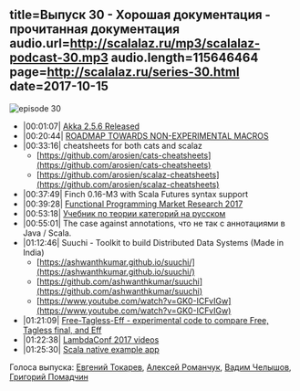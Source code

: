 title=Выпуск 30 - Хорошая документация - прочитанная документация
audio.url=http://scalalaz.ru/mp3/scalalaz-podcast-30.mp3
audio.length=115646464
page=http://scalalaz.ru/series-30.html
date=2017-10-15
----
![episode 30](img/episode30.jpg)

*   |00:01:07| [Akka 2.5.6 Released](https://akka.io/blog/news/2017/09/28/akka-2.5.6-released)
*   |00:20:44| [ROADMAP TOWARDS NON-EXPERIMENTAL MACROS](http://scala-lang.org/blog/2017/10/09/scalamacros.html)
*   |00:33:16| cheatsheets for both cats and scalaz
    *   [https://github.com/arosien/cats-cheatsheets](https://github.com/arosien/cats-cheatsheets)
    *   [https://github.com/arosien/scalaz-cheatsheets](https://github.com/arosien/scalaz-cheatsheets)
*   |00:37:49| Finch 0.16-M3 with Scala Futures syntax support
*   |00:39:28| [Functional Programming Market Research 2017](https://functional.works-hub.com/blog/Functional-Programming-Market-Research-2017)
*   |00:53:18| [Учебник по теории категорий на русском](https://github.com/George66/Textbook)
*   |00:55:01| The case against annotations, что не так с аннотациями в Java / Scala.
*   |01:12:46| Suuchi - Toolkit to build Distributed Data Systems (Made in India)
    *   [https://ashwanthkumar.github.io/suuchi/](https://ashwanthkumar.github.io/suuchi/)
    *   [https://github.com/ashwanthkumar/suuchi](https://github.com/ashwanthkumar/suuchi)
    *   [https://www.youtube.com/watch?v=GK0-ICFvIGw](https://www.youtube.com/watch?v=GK0-ICFvIGw)
*   |01:21:09| [Free-Tagless-Eff - experimental code to compare Free, Tagless final, and Eff](https://github.com/pvillega/free-tagless-eff)
*   |01:22:38| [LambdaConf 2017 videos](https://www.youtube.com/channel/UCEtohQeDqMSebi2yvLMUItg)
*   |01:25:30| [Scala native example app](https://github.com/lihaoyi/scala-native-example-app/)

Голоса выпуска: [Евгений Токарев](http://github.com/strobe), [Алексей Романчук](http://github.com/13h3r), [Вадим Челышов](http://github.com/dos65), [Григорий Помадчин](https://github.com/pomadchin)
